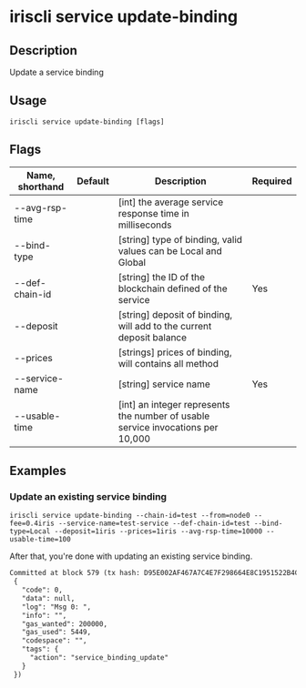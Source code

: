# iriscli service update-binding 

## Description

Update a service binding

## Usage

```
iriscli service update-binding [flags]
```

## Flags
| Name, shorthand       | Default                 | Description                                                                                                                                           | Required |
| --------------------- | ----------------------- | ----------------------------------------------------------------------------------------------------------------------------------------------------- | -------- |
| --avg-rsp-time        |                         | [int] the average service response time in milliseconds                                                                                               |          |
| --bind-type           |                         | [string] type of binding, valid values can be Local and Global                                                                                        |          |
| --def-chain-id        |                         | [string] the ID of the blockchain defined of the service                                                                                              |  Yes     |
| --deposit             |                         | [string] deposit of binding, will add to the current deposit balance                                                                                  |          |
| --prices              |                         | [strings] prices of binding, will contains all method                                                                                                 |          |
| --service-name        |                         | [string] service name                                                                                                                                 |  Yes     |
| --usable-time         |                         | [int] an integer represents the number of usable service invocations per 10,000                                                                       |          |

## Examples

### Update an existing service binding
```shell
iriscli service update-binding --chain-id=test --from=node0 --fee=0.4iris --service-name=test-service --def-chain-id=test --bind-type=Local --deposit=1iris --prices=1iris --avg-rsp-time=10000 --usable-time=100
```

After that, you're done with updating an existing service binding.

```txt
Committed at block 579 (tx hash: D95E002AF467A7C4E7F298664E8C1951522B4CB61D26B01AC9705703E75557AB, response:
 {
   "code": 0,
   "data": null,
   "log": "Msg 0: ",
   "info": "",
   "gas_wanted": 200000,
   "gas_used": 5449,
   "codespace": "",
   "tags": {
     "action": "service_binding_update"
   }
 })
```


